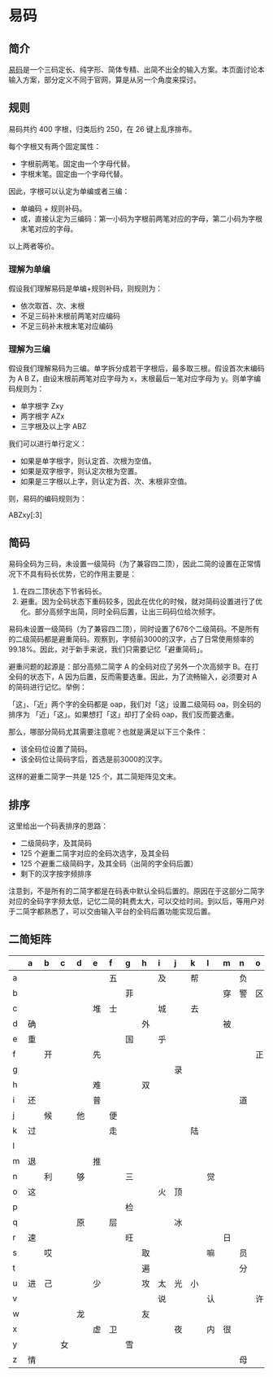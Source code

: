 # 易码

## 简介

[易码](https://www.remnote.com/a/65e1c604ef303f6fde3deef0)是一个三码定长、纯字形、简体专精、出简不出全的输入方案。本页面讨论本输入方案，部分定义不同于官网，算是从另一个角度来探讨。

## 规则

易码共约 400 字根，归类后约 250，在 26 键上乱序排布。

每个字根又有两个固定属性：

- 字根前两笔。固定由一个字母代替。
- 字根末笔。固定由一个字母代替。

因此，字根可以认定为单编或者三编：

- 单编码 + 规则补码。
- 或，直接认定为三编码：第一小码为字根前两笔对应的字母，第二小码为字根末笔对应的字母。

以上两者等价。

### 理解为单编

假设我们理解易码是单编+规则补码，则规则为：

- 依次取首、次、末根
- 不足三码补末根前两笔对应编码
- 不足三码补末根末笔对应编码

### 理解为三编

假设我们理解易码为三编。单字拆分成若干字根后，最多取三根。假设首次末编码为 A B Z，由设末根前两笔对应字母为 x，末根最后一笔对应字母为 y。则单字编码规则为：

- 单字根字 Zxy
- 两字根字 AZx
- 三字根及以上字 ABZ

我们可以进行单行定义：

- 如果是单字根字，则认定首、次根为空值。
- 如果是双字根字，则认定次根为空置。
- 如果是三字根以上字，则认定为首、次、末根非空值。

则，易码的编码规则为：

ABZxy\[:3\]

## 简码

易码全码为三码，未设置一级简码（为了兼容四二顶），因此二简的设置在正常情况下不具有码长优势，它的作用主要是：

1. 在四二顶状态下节省码长。
2. 避重。因为全码状态下重码较多，因此在优化的时候，就对简码设置进行了优化。部分高频字出简，同时全码后置，让出三码码位给次频字。

易码未设置一级简码（为了兼容四二顶），同时设置了676个二级简码。不是所有的二级简码都是避重简码。观察到，字频前3000的汉字，占了日常使用频率的 99.18%。因此，对于新手来说，我们只需要记忆「避重简码」。

避重问题的起源是：部分高频二简字 A 的全码对应了另外一个次高频字 B。在打全码的状态下，A 因为后置，反而需要选重。因此，为了流畅输入，必须要对 A 的简码进行记忆。举例：

「这」、「近」两个字的全码都是 oap，我们对「这」设置二级简码 oa，则全码的排序为 「近」「这」。如果想打「这」却打了全码 oap，我们反而要选重。

那么，哪部分简码尤其需要注意呢？也就是满足以下三个条件：

- 该全码位设置了简码。
- 该全码位让简码字后，首选是前3000的汉字。

这样的避重二简字一共是 125 个，其二简矩阵见文末。

## 排序

这里给出一个码表排序的思路：

- 二级简码字，及其简码
- 125 个避重二简字对应的全码次选字，及其全码
- 125 个避重二级简码字，及其全码（出简的字全码后置）
- 剩下的汉字按字频排序

注意到，不是所有的二简字都是在码表中默认全码后置的。原因在于这部分二简字对应的全码字字频太低，记忆二简的耗费太大，可以交给时间。到以后，等用户对于二简字都熟悉了，可以交由输入平台的全码后置功能实现后置。

## 二简矩阵

<!-- do not translate -->
|    | a   | b   | c   | d   | e   | f   | g   | h   | i   | j   | k   | l   | m   | n   | o   | p   | q   | r   | s   | t   | u   | v   | w   | x   | y   | z   |
|:---|:----|:----|:----|:----|:----|:----|:----|:----|:----|:----|:----|:----|:----|:----|:----|:----|:----|:----|:----|:----|:----|:----|:----|:----|:----|:----|
| a  |     |     |     |     |     | 五  |     |     | 及  |     | 帮  |     |     | 负  |     |     |     |     |     | 踪  |     | 费  |     | 习  |     |     |
| b  |     |     |     |     |     |     | 菲  |     |     |     |     |     | 穿  | 警  | 区  |     |     |     |     |     |     |     |     |     |     |     |
| c  |     |     |     |     | 堆  | 士  |     |     | 城  |     | 去  |     |     |     |     |     |     | 赤  | 增  | 境  |     |     | 墙  |     |     | 怎  |
| d  | 确  |     |     |     |     |     |     | 外  |     |     |     |     | 被  |     |     |     |     |     |     |     |     |     |     |     |     |     |
| e  | 重  |     |     |     |     |     | 国  |     | 乎  |     |     |     |     |     |     | 集  |     |     | 回  |     |     |     |     |     |     |     |
| f  |     | 开  |     |     | 先  |     |     |     |     |     |     |     |     |     | 正  |     |     |     |     |     |     |     |     |     |     |     |
| g  |     |     |     |     |     |     |     |     |     | 录  |     |     |     |     |     | 余  |     |     |     |     |     |     |     |     |     |     |
| h  |     |     |     |     | 难  |     |     | 双  |     |     |     |     |     |     |     |     |     |     |     |     |     |     | 教  | 又  |     |     |
| i  | 还  |     |     |     | 普  |     |     |     |     |     |     |     |     | 道  |     |     |     |     |     | 其  | 关  |     |     |     |     |     |
| j  |     | 候  |     | 他  |     | 便  |     |     |     |     |     |     |     |     |     | 体  |     |     |     |     |     |     | 什  |     |     |     |
| k  | 过  |     |     |     |     | 走  |     |     |     |     | 陆  |     |     |     |     |     |     |     |     | 手  |     |     |     |     |     |     |
| l  |     |     |     |     |     |     |     |     |     |     |     |     |     |     |     |     |     |     |     |     | 微  |     |     |     |     |     |
| m  | 退  |     |     |     | 推  |     |     |     |     |     |     |     |     |     |     |     |     |     | 操  | 护  |     |     | 势  | 即  |     | 接  |
| n  |     | 利  |     | 够  |     |     | 三  |     |     |     |     | 觉  |     |     |     |     |     |     | 和  |     |     |     |     |     | 副  |     |
| o  | 这  |     |     |     |     |     |     |     | 火  | 顶  |     |     |     |     |     | 杀  |     |     |     |     |     |     |     |     |     |     |
| p  |     |     |     |     |     |     | 检  |     |     |     |     |     |     |     |     |     |     |     | 加  |     | 机  |     |     |     |     |     |
| q  |     |     |     | 原  |     | 层  |     |     |     | 冰  |     |     |     |     |     | 历  |     |     |     |     |     |     |     |     |     |     |
| r  | 速  |     |     |     |     |     | 旺  |     |     |     |     |     | 日  |     |     |     |     |     |     |     |     |     |     |     | 衣  |     |
| s  |     | 哎  |     |     |     |     |     | 取  |     |     |     | 嘛  |     | 员  |     |     |     |     |     |     |     |     |     | 鸣  |     |     |
| t  |     |     |     |     |     |     |     | 遍  |     |     |     |     |     | 分  |     |     |     |     |     |     |     |     |     |     | 安  | 意  |
| u  | 进  | 己  |     |     | 少  |     |     | 攻  | 太  | 光  | 小  |     |     |     |     |     |     |     |     |     |     | 辩  | 金  |     |     |     |
| v  |     |     |     |     |     |     |     |     | 说  |     |     | 认  |     |     | 许  | 闲  |     |     |     |     |     |     |     |     |     |     |
| w  |     |     |     | 龙  |     |     |     | 友  |     |     |     |     |     |     |     | 床  |     |     |     |     |     |     |     |     |     |     |
| x  |     |     |     |     | 虚  | 卫  |     |     |     | 夜  |     | 内  | 很  |     |     | 勒  | 乌  |     | 衰  |     |     | 狱  |     |     |     | 虑  |
| y  |     |     | 女  |     |     |     | 雪  |     |     |     |     |     |     |     |     | 男  |     |     | 如  |     |     | 乱  |     |     |     |     |
| z  | 情  |     |     |     |     |     |     |     |     |     |     |     |     | 母  |     |     |     | 慢  |     |     | 莫  |     | 草  |     |     |     |
<!-- do not translate -->
